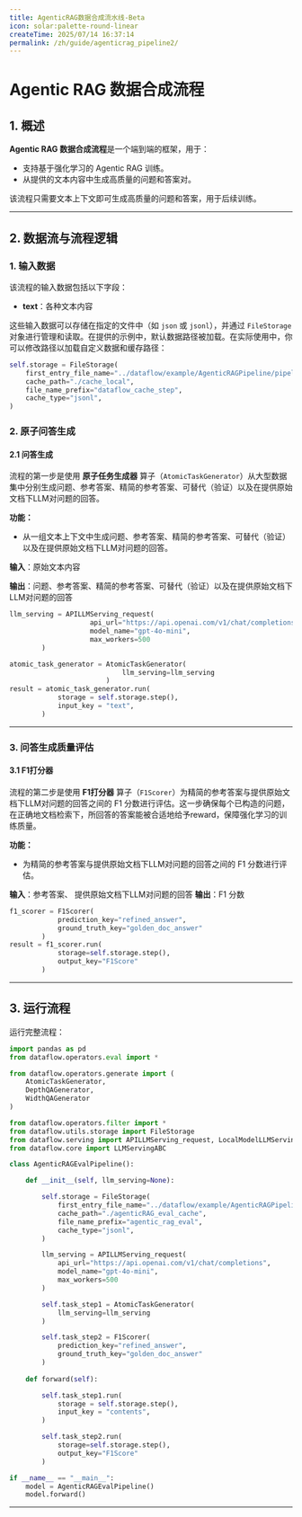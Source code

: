 ```yaml
---
title: AgenticRAG数据合成流水线-Beta
icon: solar:palette-round-linear
createTime: 2025/07/14 16:37:14  
permalink: /zh/guide/agenticrag_pipeline2/  
---
```


# Agentic RAG 数据合成流程

## 1. 概述

**Agentic RAG 数据合成流程**是一个端到端的框架，用于：  
- 支持基于强化学习的 Agentic RAG 训练。
- 从提供的文本内容中生成高质量的问题和答案对。

该流程只需要文本上下文即可生成高质量的问题和答案，用于后续训练。

---

## 2. 数据流与流程逻辑

### 1. **输入数据**

该流程的输入数据包括以下字段：

* **text**：各种文本内容

这些输入数据可以存储在指定的文件中（如 `json` 或 `jsonl`），并通过 `FileStorage` 对象进行管理和读取。在提供的示例中，默认数据路径被加载。在实际使用中，你可以修改路径以加载自定义数据和缓存路径：

```python
self.storage = FileStorage(
    first_entry_file_name="../dataflow/example/AgenticRAGPipeline/pipeline_small_chunk.json",
    cache_path="./cache_local",
    file_name_prefix="dataflow_cache_step",
    cache_type="jsonl",
)
```

### 2. **原子问答生成**

#### 2.1 **问答生成**

流程的第一步是使用 **原子任务生成器** 算子（`AtomicTaskGenerator`）从大型数据集中分别生成问题、参考答案、精简的参考答案、可替代（验证）以及在提供原始文档下LLM对问题的回答。

**功能：**

* 从一组文本上下文中生成问题、参考答案、精简的参考答案、可替代（验证）以及在提供原始文档下LLM对问题的回答。

**输入**：原始文本内容

**输出**：问题、参考答案、精简的参考答案、可替代（验证）以及在提供原始文档下LLM对问题的回答

```python
llm_serving = APILLMServing_request(
                    api_url="https://api.openai.com/v1/chat/completions",
                    model_name="gpt-4o-mini",
                    max_workers=500
        )

atomic_task_generator = AtomicTaskGenerator(
                            llm_serving=llm_serving
                        )
result = atomic_task_generator.run(
            storage = self.storage.step(),
            input_key = "text",
        )
```

---

### 3. **问答生成质量评估**

#### 3.1 **F1打分器**

流程的第二步是使用 **F1打分器** 算子（`F1Scorer`）为精简的参考答案与提供原始文档下LLM对问题的回答之间的 F1 分数进行评估。这一步确保每个已构造的问题，在正确地文档检索下，所回答的答案能被合适地给予reward，保障强化学习的训练质量。

**功能：**

* 为精简的参考答案与提供原始文档下LLM对问题的回答之间的 F1 分数进行评估。

**输入**：参考答案、 提供原始文档下LLM对问题的回答
**输出**：F1 分数

```python
f1_scorer = F1Scorer(
            prediction_key="refined_answer",
            ground_truth_key="golden_doc_answer"
        )
result = f1_scorer.run(
            storage=self.storage.step(),
            output_key="F1Score"
        )
```

---

## 3. 运行流程

运行完整流程：

```python
import pandas as pd
from dataflow.operators.eval import *

from dataflow.operators.generate import (
    AtomicTaskGenerator,
    DepthQAGenerator,
    WidthQAGenerator
)

from dataflow.operators.filter import *
from dataflow.utils.storage import FileStorage
from dataflow.serving import APILLMServing_request, LocalModelLLMServing
from dataflow.core import LLMServingABC

class AgenticRAGEvalPipeline():

    def __init__(self, llm_serving=None):

        self.storage = FileStorage(
            first_entry_file_name="../dataflow/example/AgenticRAGPipeline/pipeline_small_chunk.json",
            cache_path="./agenticRAG_eval_cache",
            file_name_prefix="agentic_rag_eval",
            cache_type="jsonl",
        )

        llm_serving = APILLMServing_request(
            api_url="https://api.openai.com/v1/chat/completions",
            model_name="gpt-4o-mini",
            max_workers=500
        )

        self.task_step1 = AtomicTaskGenerator(
            llm_serving=llm_serving
        )

        self.task_step2 = F1Scorer(
            prediction_key="refined_answer",
            ground_truth_key="golden_doc_answer"
        )
        
    def forward(self):

        self.task_step1.run(
            storage = self.storage.step(),
            input_key = "contents",
        )

        self.task_step2.run(
            storage=self.storage.step(),
            output_key="F1Score"
        )

if __name__ == "__main__":
    model = AgenticRAGEvalPipeline()
    model.forward()
```

---